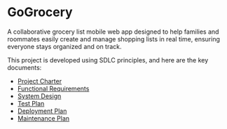 # GoGrocery
A collaborative grocery list mobile web app designed to help families and roommates easily create and manage shopping lists in real time, ensuring everyone stays organized and on track.

This project is developed using SDLC principles, and here are the key documents:

- [Project Charter]()
- [Functional Requirements]()
- [System Design]()
- [Test Plan]()
- [Deployment Plan]()
- [Maintenance Plan]()

